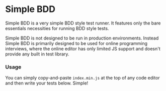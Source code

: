 # Simple BDD

Simple BDD is a very simple BDD style test runner. It features only the bare essentials necessities for running BDD style tests.

Simple BDD is not designed to be run in production environments. Instead Simple BDD is primarily designed to be used for online
programming interviews, where the online editor has only limited JS support and doesn't provide any built in test library.

### Usage

You can simply copy-and-paste `index.min.js` at the top of any code editor and then write your tests below. Simple!
